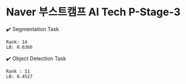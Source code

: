 # Naver 부스트캠프 AI Tech P-Stage-3

✔️ Segmentation Task

    Rank: 14
    LB: 0.6366

✔️ Object Detection Task

    Rank : 11
    LB: 0.4527




